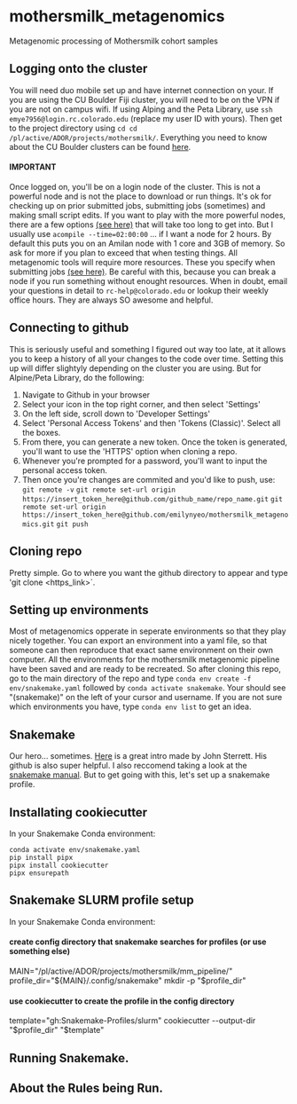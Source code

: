 # mothersmilk_metagenomics
Metagenomic processing of Mothersmilk cohort samples

## Logging onto the cluster
You will need duo mobile set up and have internet connection on your. If you are using the CU Boulder Fiji cluster, you will need to be on the VPN if you are not on campus wifi. If using Alping and the Peta Library, use `ssh emye7956@login.rc.colorado.edu` (replace my user ID with yours). Then get to the project directory using `cd cd /pl/active/ADOR/projects/mothersmilk/`. Everything you need to know about the CU Boulder clusters can be found [here](https://curc.readthedocs.io).

#### IMPORTANT
Once logged on, you'll be on a login node of the cluster. This is not a powerful node and is not the place to download or run things. It's ok for checking up on prior submitted jobs, submitting jobs (sometimes) and making small script edits. If you want to play with the more powerful nodes, there are a few options [(see here)](https://curc.readthedocs.io/en/latest/running-jobs/job-resources.html) that will take too long to get into. But I usually use `acompile --time=02:00:00` ... if I want a node for 2 hours. By default this puts you on an Amilan node with 1 core and 3GB of memory. So ask for more if you plan to exceed that when testing things. All metagenomic tools will require more resources. These you specify when submitting jobs [(see here)](https://curc.readthedocs.io/en/latest/running-jobs/batch-jobs.html). Be careful with this, because you can break a node if you run something without enought resources. When in doubt, email your questions in detail to `rc-help@colorado.edu` or lookup their weekly office hours. They are always SO awesome and helpful. 

## Connecting to github
This is seriously useful and something I figured out way too late, at it allows you to keep a history of all your changes to the code over time. Setting this up will differ slightyly depending on the cluster you are using. But for Alpine/Peta Library, do the following:

  1. Navigate to Github in your browser
  2. Select your icon in the top right corner, and then select 'Settings'
  3. On the left side, scroll down to 'Developer Settings'
  4. Select 'Personal Access Tokens' and then 'Tokens (Classic)'. Select all the boxes.
  5. From there, you can generate a new token. Once the token is generated, you'll want to use the 'HTTPS' option when cloning a repo.
  6. Whenever you're prompted for a password, you'll want to input the personal access token.
  7. Then once you're changes are commited and you'd like to push, use:
         `git remote -v`
         `git remote set-url origin https://insert_token_here@github.com/github_name/repo_name.git`
         `git remote set-url origin https://insert_token_here@github.com/emilynyeo/mothersmilk_metagenomics.git`
         `git push` 

## Cloning repo
Pretty simple. Go to where you want the github directory to appear and type 'git clone <https_link>`.

## Setting up environments 
Most of metagenomics opperate in seperate environments so that they play nicely together. You can export an environment into a yaml file, so that someone can then reproduce that exact same environment on their own computer. All the environments for the mothersmilk metagenomic pipeline have been saved and are ready to be recreated. So after cloning this repo, go to the main directory of the repo and type `conda env create -f env/snakemake.yaml` followed by `conda activate snakemake`. Your should see "(snakemake)" on the left of your cursor and username. If you are not sure which environments you have, type `conda env list` to get an idea. 

## Snakemake
Our hero... sometimes. [Here](https://sterrettjd.github.io/Effective-Snakemake-HPC/) is a great intro made by John Sterrett. His github is also super helpful. I also reccomend taking a look at the [snakemake manual](https://snakemake.readthedocs.io/en/stable/). But to get going with this, let's set up a snakemake profile. 

## Installating cookiecutter
In your Snakemake Conda environment:

```
conda activate env/snakemake.yaml
pip install pipx
pipx install cookiecutter
pipx ensurepath
```

## Snakemake SLURM profile setup
In your Snakemake Conda environment:

#### create config directory that snakemake searches for profiles (or use something else)
MAIN="/pl/active/ADOR/projects/mothersmilk/mm_pipeline/" 
profile_dir="${MAIN}/.config/snakemake"
mkdir -p "$profile_dir"

#### use cookiecutter to create the profile in the config directory
template="gh:Snakemake-Profiles/slurm"
cookiecutter --output-dir "$profile_dir" "$template"

## Running Snakemake.

## About the Rules being Run.



